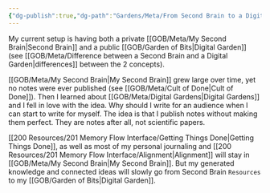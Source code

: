 ```yaml
---
{"dg-publish":true,"dg-path":"Gardens/Meta/From Second Brain to a Digital Garden.md","permalink":"/gardens/meta/from-second-brain-to-a-digital-garden/"}
---
```


My current setup is having both a private [[GOB/Meta/My Second Brain\|Second Brain]] and a public [[GOB/Garden of Bits\|Digital Garden]] (see [[GOB/Meta/Difference between a Second Brain and a Digital Garden\|differences]] between the 2 concepts).

[[GOB/Meta/My Second Brain\|My Second Brain]] grew large over time, yet no notes were ever published (see [[GOB/Meta/Cult of Done\|Cult of Done]]). Then I learned about [[GOB/Meta/Digital Gardens\|Digital Gardens]] and I fell in love with the idea. Why should I write for an audience when I can start to write for myself. The idea is that I publish notes without making them perfect. They are notes after all, not scientific papers.

[[200 Resources/201 Memory Flow Interface/Getting Things Done\|Getting Things Done]], as well as most of my personal journaling and [[200 Resources/201 Memory Flow Interface/Alignment\|Alignment]] will stay in [[GOB/Meta/My Second Brain\|My Second Brain]]. But my generated knowledge and connected ideas will slowly go from Second Brain `Resources` to my [[GOB/Garden of Bits\|Digital Garden]].
